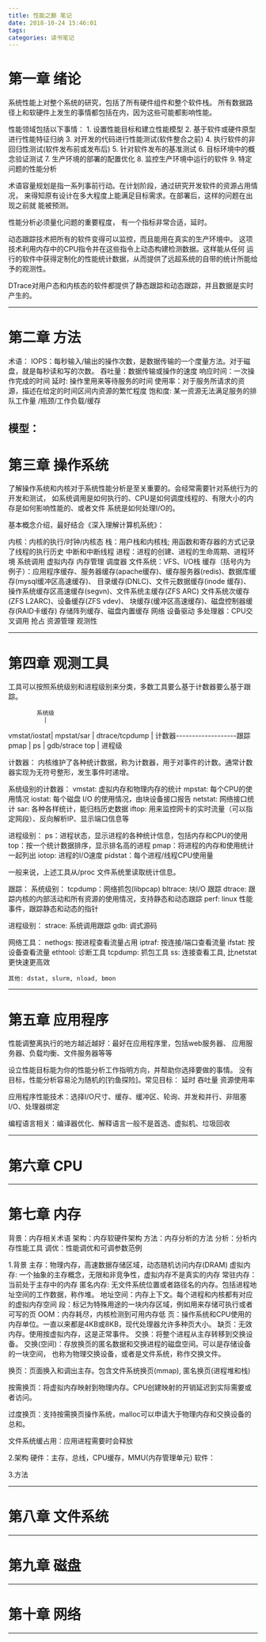 ```yaml
---
title: 性能之巅 笔记
date: 2018-10-24 15:46:01
tags:
categories: 读书笔记
---
```


# 第一章 绪论

系统性能上对整个系统的研究，包括了所有硬件组件和整个软件栈。
所有数据路径上和软硬件上发生的事情都包括在内，因为这些可能都影响性能。

性能领域包括以下事情：
	1. 设置性能目标和建立性能模型
	2. 基于软件或硬件原型进行性能特征归纳
	3. 对开发的代码进行性能测试(软件整合之前)
	4. 执行软件的非回归性测试(软件发布前或发布后)
	5. 针对软件发布的基准测试
	6. 目标环境中的概念验证测试
	7. 生产环境的部署的配置优化
	8. 监控生产环境中运行的软件
	9. 特定问题的性能分析
	
术语容量规划是指一系列事前行动。在计划阶段，通过研究开发软件的资源占用情况，
来得知原有设计在多大程度上能满足目标需求。在部署后，这样的问题在出现之前就
能被预测。

性能分析必须量化问题的重要程度， 有一个指标非常合适，延时。

动态跟踪技术把所有的软件变得可以监控，而且能用在真实的生产环境中。
这项技术利用内存中的CPU指令并在这些指令上动态构建检测数据。这样能从任何
运行的软件中获得定制化的性能统计数据，从而提供了远超系统的自带的统计所能给予的观测性。

DTrace对用户态和内核态的软件都提供了静态跟踪和动态跟踪，并且数据是实时产生的。

---------------------------------------------------------------------------------------

# 第二章 方法

术语：
IOPS：每秒输入/输出的操作次数，是数据传输的一个度量方法。对于磁盘，就是每秒读和写的次数。
吞吐量：数据传输或操作的速度
响应时间：一次操作完成的时间
延时: 操作里用来等待服务的时间
使用率：对于服务所请求的资源，描述在给定的时间区间内资源的繁忙程度
饱和度: 某一资源无法满足服务的排队工作量
/瓶颈/工作负载/缓存


模型：
----------------------------------------------------------------------------------------

# 第三章 操作系统

了解操作系统和内核对于系统性能分析是至关重要的。会经常需要针对系统行为的开发和测试，
如系统调用是如何执行的、CPU是如何调度线程的、有限大小的内存是如何影响性能的、或者文件
系统是如何处理I/O的。

基本概念介绍，最好结合《深入理解计算机系统》：

内核：内核的执行/时钟/内核态
栈：用户栈和内核栈; 用函数和寄存器的方式记录了线程的执行历史
中断和中断线程
进程：进程的创建、进程的生命周期、进程环境
系统调用
虚拟内存
内存管理
调度器
文件系统：VFS、I/O栈
缓存（括号内为例子）：应用程序缓存、服务器缓存(apache缓存)、缓存服务器(redis)、数据库缓存(mysql缓冲区高速缓存)、
					目录缓存(DNLC)、文件元数据缓存(inode 缓存)、 操作系统缓存区高速缓存(segvn)、文件系统主缓存(ZFS ARC)
					文件系统次缓存(ZFS L2ARC)、设备缓存(ZFS vdev)、 块缓存(缓冲区高速缓存)、磁盘控制器缓存(RAID卡缓存)
					存储阵列缓存、磁盘内置缓存
网络
设备驱动
多处理器：CPU交叉调用
抢占
资源管理
观测性

----------------------------------------------------------------------------------------

# 第四章 观测工具

工具可以按照系统级别和进程级别来分类，多数工具要么基于计数器要么基于跟踪。

			系统级
              |
 vmstat/iostat|
 mpstat/sar   |  dtrace/tcpdump
              |
计数器-------------------跟踪
       pmap   |
       ps     |  gdb/strace
       top    |
			进程级 

计数器：
	内核维护了各种统计数据，称为计数器，用于对事件的计数。通常计数器实现为无符号整形，发生事件时递增。

系统级别的计数器：
	vmstat: 虚拟内存和物理内存的统计
	mpstat: 每个CPU的使用情况
	iostat: 每个磁盘 I/O 的使用情况，由块设备接口报告
	netstat: 网络接口统计
	sar: 各种各样统计，能归档历史数据
	iftop: 用来监控网卡的实时流量（可以指定网段）、反向解析IP、显示端口信息等
	
进程级别：
	ps：进程状态，显示进程的各种统计信息，包括内存和CPU的使用
	top：按一个统计数据排序，显示排名高的进程
	pmap：将进程的内存和使用统计一起列出
	iotop: 进程的I/O速度
	pidstat：每个进程/线程CPU使用量
	
一般来说，上述工具从/proc 文件系统里读取统计信息。


跟踪：
系统级别：
	tcpdump：网络抓包(libpcap)
	bltrace: 块I/O 跟踪
	dtrace: 跟踪内核的内部活动和所有资源的使用情况，支持静态和动态跟踪
	perf: linux 性能事件，跟踪静态和动态的指针
	
进程级别：
	strace: 系统调用跟踪
	gdb: 调式源码



网络工具：
	nethogs: 按进程查看流量占用
	iptraf: 按连接/端口查看流量
	ifstat: 按设备查看流量
	ethtool: 诊断工具
	tcpdump: 抓包工具
	ss: 连接查看工具, 比netstat更快速更高效
	
	其他: dstat, slurm, nload, bmon
	
----------------------------------------------------------------------------------------
	
# 第五章 应用程序

性能调整离执行的地方越近越好：最好在应用程序里，包括web服务器、
应用服务器、负载均衡、文件服务器等等

设立性能目标能为你的性能分析工作指明方向，并帮助你选择要做的事情。
没有目标，性能分析容易沦为随机的[钓鱼探险]。常见目标：
	延时
	吞吐量
	资源使用率
	
应用程序性能技术：选择I/O尺寸、缓存、缓冲区、轮询、并发和并行、非阻塞I/O、处理器绑定

编程语言相关：编译器优化、解释语言一般不是首选、虚拟机、垃圾回收


----------------------------------------------------------------------------------------

# 第六章 CPU

----------------------------------------------------------------------------------------
# 第七章 内存

背景：内存相关术语
架构：内存软硬件架构
方法：内存分析的方法
分析：分析内存性能工具
调优：性能调优和可调参数范例

1.背景
主存：物理内存，高速数据存储区域，动态随机访问内存(DRAM)
虚拟内存: 一个抽象的主存概念，无限和非竞争性，虚拟内存不是真实的内存
常驻内存：当前处于主存中的内存
匿名内存: 无文件系统位置或者路径名的内存。包括进程地址空间的工作数据，称作堆。
地址空间：内存上下文。每个进程和内核都有对应的虚拟内存空间
段：标记为特殊用途的一块内存区域，例如用来存储可执行或者可写的页
OOM：内存耗尽，内核检测到可用内存低
页：操作系统和CPU使用的内存单位。一直以来都是4KB或8KB，现代处理器允许多种页大小。
缺页：无效内存。使用按虚拟内存，这是正常事件。
交换：将整个进程从主存转移到交换设备。
交换(空间)：存放换页的匿名数据和交换进程的磁盘空间。可以是存储设备的一块空间，
			也称为物理交换设备，或者是文件系统，称作交换文件。
			

换页：页面换入和调出主存。包含文件系统换页(mmap), 匿名换页(进程堆和栈)

按需换页：将虚拟内存映射到物理内存。CPU创建映射的开销延迟到实际需要或者访问。
		  
过度换页：支持按需换页操作系统，malloc可以申请大于物理内存和交换设备的总和。
		  
文件系统缓占用：应用进程需要时会释放

2.架构
硬件：主存，总线，CPU缓存，MMU(内存管理单元)
软件：

3.方法



----------------------------------------------------------------------------------------
# 第八章 文件系统

----------------------------------------------------------------------------------------
# 第九章 磁盘

----------------------------------------------------------------------------------------
# 第十章 网络

----------------------------------------------------------------------------------------

